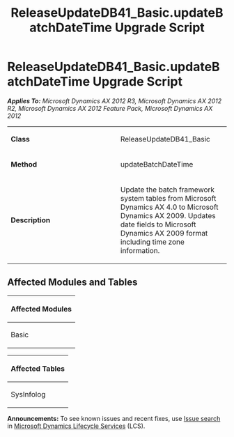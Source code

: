 ﻿---
title: ReleaseUpdateDB41_Basic.updateBatchDateTime Upgrade Script
TOCTitle: ReleaseUpdateDB41_Basic.updateBatchDateTime Upgrade Script
ms:assetid: ebe42a0a-c296-e983-2581-ea04151c8b38
ms:mtpsurl: https://msdn.microsoft.com/en-us/library/JJ719908(v=AX.60)
ms:contentKeyID: 49711979
ms.date: 05/18/2015
mtps_version: v=AX.60
---

# ReleaseUpdateDB41\_Basic.updateBatchDateTime Upgrade Script 


_**Applies To:** Microsoft Dynamics AX 2012 R3, Microsoft Dynamics AX 2012 R2, Microsoft Dynamics AX 2012 Feature Pack, Microsoft Dynamics AX 2012_

<table>
<colgroup>
<col style="width: 50%" />
<col style="width: 50%" />
</colgroup>
<tbody>
<tr class="odd">
<td><p><strong>Class</strong></p></td>
<td><p>ReleaseUpdateDB41_Basic</p></td>
</tr>
<tr class="even">
<td><p><strong>Method</strong></p></td>
<td><p>updateBatchDateTime</p></td>
</tr>
<tr class="odd">
<td><p><strong>Description</strong></p></td>
<td><p>Update the batch framework system tables from Microsoft Dynamics AX 4.0 to Microsoft Dynamics AX 2009. Updates date fields to Microsoft Dynamics AX 2009 format including time zone information.</p></td>
</tr>
</tbody>
</table>


## Affected Modules and Tables

<table>
<colgroup>
<col style="width: 100%" />
</colgroup>
<thead>
<tr class="header">
<th><p>Affected Modules</p></th>
</tr>
</thead>
<tbody>
<tr class="odd">
<td><p>Basic</p></td>
</tr>
</tbody>
</table>


<table>
<colgroup>
<col style="width: 100%" />
</colgroup>
<thead>
<tr class="header">
<th><p>Affected Tables</p></th>
</tr>
</thead>
<tbody>
<tr class="odd">
<td><p>SysInfolog</p></td>
</tr>
</tbody>
</table>

  
**Announcements:** To see known issues and recent fixes, use [Issue search](http://go.microsoft.com/fwlink/?linkid=389258) in [Microsoft Dynamics Lifecycle Services](http://go.microsoft.com/fwlink/?linkid=306505) (LCS).

